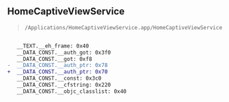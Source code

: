 ## HomeCaptiveViewService

> `/Applications/HomeCaptiveViewService.app/HomeCaptiveViewService`

```diff

   __TEXT.__eh_frame: 0x40
   __DATA_CONST.__auth_got: 0x3f0
   __DATA_CONST.__got: 0xf8
-  __DATA_CONST.__auth_ptr: 0x78
+  __DATA_CONST.__auth_ptr: 0x70
   __DATA_CONST.__const: 0x3c0
   __DATA_CONST.__cfstring: 0x220
   __DATA_CONST.__objc_classlist: 0x40

```
